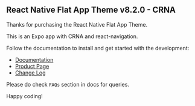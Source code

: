 ## React Native Flat App Theme v8.2.0 - CRNA

Thanks for purchasing the React Native Flat App Theme.

This is an Expo app with CRNA and react-navigation.

Follow the documentation to install and get started with the development:

-   [Documentation](http://docs.market.nativebase.io/react-native-flat-app-ui/)
-   [Product Page](https://market.nativebase.io/view/react-native-flat-app-theme)
-	[Change Log](http://gitstrap.com/strapmobile/FlatApp/blob/v8.2.0/CRNA/ChangeLog.md)

Please do check `FAQs` section in docs for queries.

Happy coding!
